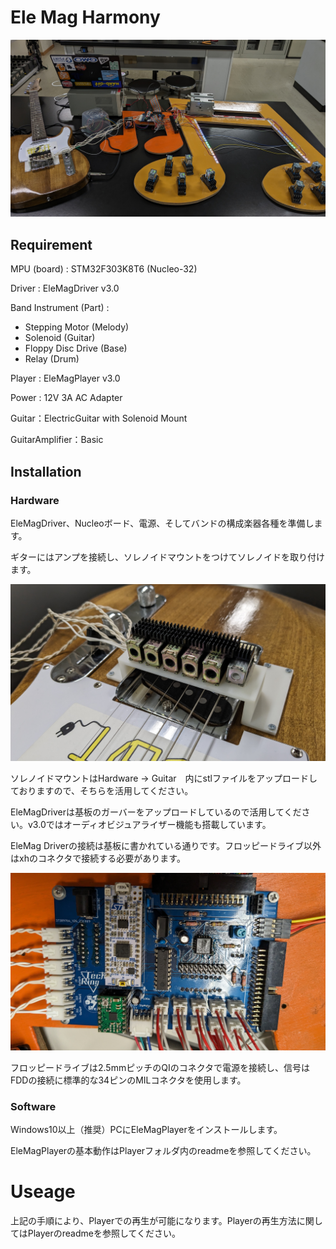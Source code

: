 # Ele Mag Harmony

![elemag pic](pic/EleMag.jpg)

## Requirement

MPU (board) : STM32F303K8T6 (Nucleo-32)

Driver : EleMagDriver v3.0

Band Instrument (Part) : 
 - Stepping Motor (Melody) 
 - Solenoid (Guitar)
 - Floppy Disc Drive (Base)
 - Relay (Drum)

Player : EleMagPlayer v3.0

Power : 12V 3A AC Adapter

Guitar：ElectricGuitar with Solenoid Mount

GuitarAmplifier：Basic

## Installation

### Hardware

EleMagDriver、Nucleoボード、電源、そしてバンドの構成楽器各種を準備します。

ギターにはアンプを接続し、ソレノイドマウントをつけてソレノイドを取り付けます。

![guitar solenoid](pic/Solenoid.jpg)

ソレノイドマウントはHardware -> Guitar　内にstlファイルをアップロードしておりますので、そちらを活用してください。

EleMagDriverは基板のガーバーをアップロードしているので活用してください。v3.0ではオーディオビジュアライザー機能も搭載しています。

EleMag Driverの接続は基板に書かれている通りです。フロッピードライブ以外はxhのコネクタで接続する必要があります。

![PCB](pic/PCB.jpg)

フロッピードライブは2.5mmピッチのQIのコネクタで電源を接続し、信号はFDDの接続に標準的な34ピンのMILコネクタを使用します。

### Software

Windows10以上（推奨）PCにEleMagPlayerをインストールします。

EleMagPlayerの基本動作はPlayerフォルダ内のreadmeを参照してください。

# Useage

上記の手順により、Playerでの再生が可能になります。Playerの再生方法に関してはPlayerのreadmeを参照してください。

